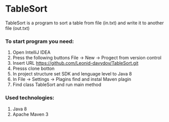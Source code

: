 # TableSort

TableSort is a program to sort a table from file (in.txt) and write it to another file (out.txt)

### To start program you need:
1. Open IntelliJ IDEA
2. Press the following buttons File -> New -> Progect from version control
3. Insert URL https://github.com/Leonid-davydov/TableSort.git
4. Presss clone botton
5. In project structure set SDK and lenguage level to Java 8
6. In File -> Settings -> Plagins find and instal Maven plagin
7. Find class TableSort and run main method

### Used technologies:
1. Java 8
2. Apache Maven 3
